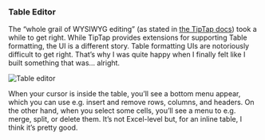 ### Table Editor

The “whole grail of WYSIWYG editing” (as stated in [the TipTap docs](https://tiptap.dev/api/nodes/table#introduction)) took a while to get right. While TipTap provides extensions for supporting Table formatting, the UI is a different story. Table formatting UIs are notoriously difficult to get right. That’s why I was quite happy when I finally felt like I built something that was… alright.

![Table editor](https://assets.vrite.io/6409e82d7dfc74cef7a72e0d/CThF1-P0HI4iWTIWlvQ0s.png)

When your cursor is inside the table, you’ll see a bottom menu appear, which you can use e.g. insert and remove rows, columns, and headers. On the other hand, when you select some cells, you’ll see a menu to e.g. merge, split, or delete them. It’s not Excel-level but, for an inline table, I think it’s pretty good.